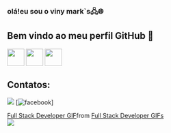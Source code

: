 ### olá!eu sou o viny mark`s🖧🌐
## Bem vindo ao meu perfil GitHub 👋
<img src="https://cdn.jsdelivr.net/gh/devicons/devicon/icons/git/git-original.svg" width="40" height="40"/>
<img src="https://cdn.jsdelivr.net/gh/devicons/devicon/icons/java/java-original.svg" width="40" height="40"/> <img src="https://cdn.jsdelivr.net/gh/devicons/devicon/icons/linux/linux-original.svg" width="40" height="40"/>

## Contatos:

<a href="https://www.linkedin.com/in/vinicius-marques-6b181b75" target="_blank"><img src="https://img.shields.io/badge/-LinkedIn-%230077B5?style=for-the-badge&logo=linkedin&logoColor=white" target="_blank"></a></div>
[![facebook](https://img.shields.io/badge/Facebook-1877F2?style=for-the-badge&logo=facebook&logoColor=white)]
<div class="tenor-gif-embed" data-postid="18629164" data-share-method="host" data-aspect-ratio="1.46789" data-width="100%"><a href="https://tenor.com/view/full-stack-developer-gif-18629164">Full Stack Developer GIF</a>from <a href="https://tenor.com/search/full+stack+developer-gifs">Full Stack Developer GIFs</a></div> <script type="text/javascript" async src="https://tenor.com/embed.js"></script>
<Img src="https://tenor.com/bqksy.gif"/>



